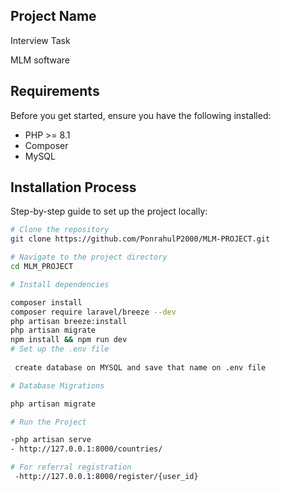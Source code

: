 ## Project Name

Interview Task

MLM software

## Requirements

Before you get started, ensure you have the following installed:

- PHP >= 8.1
- Composer
- MySQL

## Installation Process
Step-by-step guide to set up the project locally:
```bash
# Clone the repository
git clone https://github.com/PonrahulP2000/MLM-PROJECT.git

# Navigate to the project directory
cd MLM_PROJECT

# Install dependencies

composer install
composer require laravel/breeze --dev
php artisan breeze:install
php artisan migrate
npm install && npm run dev 
# Set up the .env file
 
 create database on MYSQL and save that name on .env file

# Database Migrations

php artisan migrate

# Run the Project

-php artisan serve 
- http://127.0.0.1:8000/countries/

# For referral registration
 -http://127.0.0.1:8000/register/{user_id}
